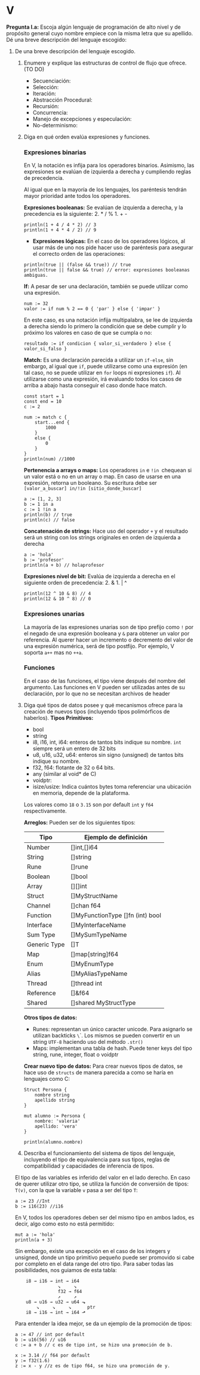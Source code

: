 # V

**Pregunta I.a:**
Escoja algún lenguaje de programación de alto nivel y de propósito general cuyo nombre empiece con la misma letra que su apellido. Dé una breve descripción del lenguaje escogido:

1. De una breve descripción del lenguaje escogido.
    1. Enumere y explique las estructuras de control de flujo que ofrece. (TO DO)
        - Secuenciación:
        - Selección:
        - Iteración:
        - Abstracción Procedural:
        - Recursión:
        - Concurrencia:
        - Manejo de excepciones y especulación:
        - No-determinismo:

    2. Diga en qué orden evalúa expresiones y funciones.

        ### Expresiones binarias

        En V, la notación es infija para los operadores binarios. Asimismo, las expresiones se evalúan de izquierda a derecha y cumpliendo reglas de precedencia.

        Al igual que en la mayoría de los lenguajes, los paréntesis tendrán mayor prioridad ante todos los operadores.

        **Expresiones booleanas:**
        Se evalúan de izquierda a derecha, y la precedencia es la siguiente:
            2.  * / %
            1. + -
        
        ```
        println(1 + 4 / 4 * 2) // 3
        println(1 + 4 * 4 / 2) // 9
        ```

        - **Expresiones lógicas:**
        En el caso de los operadores lógicos, al usar más de uno nos pide hacer uso de paréntesis para asegurar el correcto orden de las operaciones:
        ```
        println(true || (false && true)) // true
        println(true || false && true) // error: expresiones booleanas ambiguas.
        ```

        **If:**
        A pesar de ser una declaración, también se puede utilizar como una expresión.
        ```
        num := 32
        valor := if num % 2 == 0 { 'par' } else { 'impar' }
        ```
        En este caso, es una notación infija multipalabra, se lee de izquierda a derecha siendo lo primero la condición que se debe cumplir y lo próximo los valores en caso de que se cumpla o no:
        ```
        resultado := if condicion { valor_si_verdadero } else { valor_si_falso }
        ```

        **Match:**
        Es una declaración parecida a utilizar un `if-else`, sin embargo, al igual que `if`, puede utilizarse como una expresión (en tal caso, no se puede utilizar en `for` loops ni expresiones `if`).
        Al utilizarse como una expresión, irá evaluando todos los casos de arriba a abajo hasta conseguir el caso donde hace match.
        ```
        const start = 1
        const end = 10
        c := 2

        num := match c {
            start...end {
                1000
            }
            else {
                0
            }
        }
        println(num) //1000
        ```

        **Pertenencia a arrays o maps:**
        Los operadores `in` e `!in `chequean si un valor está o no en un array o map. En caso de usarse en una expresión, retorna un booleano. Su escritura debe ser `[valor_a_buscar] in/!in [sitio_donde_buscar]`
        ```
        a := [1, 2, 3]
        b := 1 in a
        c := 1 !in a
        println(b) // true
        println(c) // false
        ```

        **Concatenación de strings:**
        Hace uso del operador `+` y el resultado será un string con los strings originales en orden de izquierda a derecha
        ```
        a := 'hola'
        b := 'profesor'
        println(a + b) // holaprofesor
        ```

        **Expresiones nivel de bit:**
        Evalúa de izquierda a derecha en el siguiente orden de precedencia:
            2.  &
            1.  |  ^
        ```
        println(12 ^ 10 & 8) // 4
        println(12 & 10 ^ 8) // 0
        ```

        ### Expresiones unarias
        La mayoría de las expresiones unarias son de tipo prefijo como `!` por el negado de una expresión booleana y `&` para obtener un valor por referencia.
        Al querer hacer un incremento o decremento del valor de una expresión numérica, será de tipo postfijo. Por ejemplo, V soporta `a++` mas no `++a`.

        ### Funciones
        En el caso de las funciones, el tipo viene después del nombre del argumento.
        Las funciones en V pueden ser utilizadas antes de su declaración, por lo que no se necesitan archivos de header

    3. Diga qué tipos de datos posee y qué mecanismos ofrece para la creación de nuevos tipos (incluyendo tipos polimórficos de haberlos).
        **Tipos Primitivos:**
        - bool
        - string
        - i8, i16, int, i64: enteros de tantos bits indique su nombre. `int` siempre será un entero de 32 bits
        - u8, u16, u32, u64: enteros sin signo (unsigned) de tantos bits indique su nombre.
        - f32, f64: flotante de 32 o 64 bits.
        - any (similar al void* de C)
        - voidptr: 
        - isize/usize: Indica cuántos bytes toma referenciar una ubicación en memoria, depende de la plataforma.

        Los valores como `18` o `3.15` son por default `int` y `f64` respectivamente.

        **Arreglos:**
        Pueden ser de los siguientes tipos:
        
        | Tipo | Ejemplo de definición |
        | ---------------|----------------------- |
        | Number | []int,[]i64 |
        | String | []string |
        | Rune | []rune |
        | Boolean | []bool |
        | Array | [][]int |
        | Struct | []MyStructName |
        | Channel | []chan f64 |
        | Function | []MyFunctionType []fn (int) bool |
        | Interface | []MyInterfaceName |
        | Sum Type | []MySumTypeName |
        | Generic Type | []T |
        | Map | []map[string]f64 |
        | Enum | []MyEnumType |
        | Alias | []MyAliasTypeName |
        | Thread | []thread int |
        | Reference | []&f64 |
        | Shared | []shared MyStructType |

        **Otros tipos de datos:**
        - Runes: representan un único caracter unicode. Para asignarlo se utilizan backticks `\`\`. Los mismos se pueden convertir en un string `UTF-8` haciendo uso del método `.str()` 
        - Maps: implementan una tabla de hash. Puede tener keys del tipo string, rune, integer, float o voidptr

        **Crear nuevo tipo de datos:**
        Para crear nuevos tipos de datos, se hace uso de `structs` de manera parecida a como se haría en lenguajes como C:
        ```
        Struct Persona {
            nombre string
            apellido string
        }

        mut alumno := Persona {
            nombre: 'valeria'
            apellido: 'vera'
        }

        println(alumno.nombre)
        ```


    4. Describa el funcionamiento del sistema de tipos del lenguaje, incluyendo el tipo de equivalencia para sus tipos, reglas de compatibilidad y capacidades de inferencia de tipos.

    El tipo de las variables es inferido del valor en el lado derecho. En caso de querer utilizar otro tipo, se utiliza la función de conversión de tipos: `T(v)`, con la que la variable `v` pasa a ser del tipo `T`:
    ```
    a := 23 //Int
    b := i16(23) //i16
    ```

    En V, todos los operadores deben ser del mismo tipo en ambos lados, es decir, algo como esto no está permitido:
    ```
    mut a := 'hola'
    println(a + 3)
    ```
    Sin embargo, existe una excepción en el caso de los integers y unsigned, donde un tipo primitivo pequeño puede ser promovido si cabe por completo en el data range del otro tipo. Para saber todas las posibilidades, nos guiamos de esta tabla:
    ```
        i8 → i16 → int → i64
                    ↘     ↘
                    f32 → f64
                    ↗     ↗
        u8 → u16 → u32 → u64 ⬎
            ↘     ↘     ↘      ptr
        i8 → i16 → int → i64 ⬏
    ```
    Para entender la idea mejor, se da un ejemplo de la promoción de tipos:
    ```
    a := 47 // int por default
    b := u16(56) // u16
    c := a + b // c es de tipo int, se hizo una promoción de b.
    ```
    ```
    x := 3.14 // f64 por default
    y := f32(1.6)
    z := x - y //z es de tipo f64, se hizo una promoción de y.
    ```
